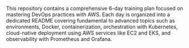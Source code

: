 This repository contains a comprehensive 6-day training plan focused on mastering DevOps practices with AWS. Each day is organized into a dedicated README covering fundamental to advanced topics such as environments, Docker, containerization, orchestration with Kubernetes, cloud-native deployment using AWS services like EC2 and EKS, and observability with Prometheus and Grafana.
